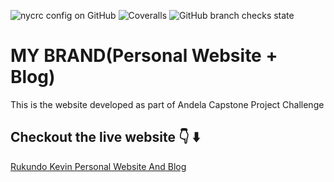 ![nycrc config on GitHub](https://img.shields.io/nycrc/rukundo-kevin/My-Blog?config=.nycrc)  ![Coveralls](https://img.shields.io/coveralls/github/rukundo-kevin/My-Blog) ![GitHub branch checks state](https://img.shields.io/github/checks-status/rukundo-kevin/My-Blog/main)
# MY BRAND(Personal Website + Blog)
   This is the website developed as part of Andela Capstone Project Challenge
 ## Checkout the live website 👇 ⬇️
 [Rukundo Kevin Personal Website And Blog](https://www.rukundokevin.codes/)
